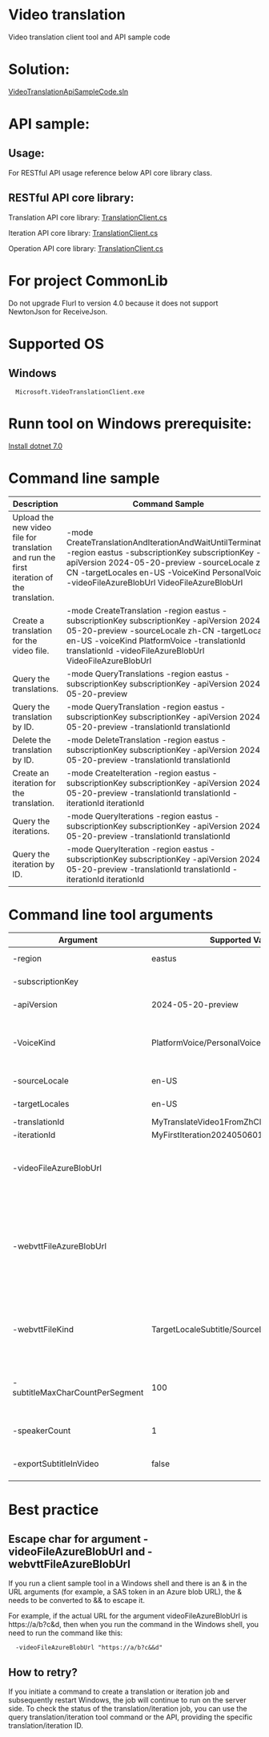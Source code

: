 # Video translation

Video translation client tool and API sample code

# Solution:
   [VideoTranslationApiSampleCode.sln](VideoTranslationSample/VideoTranslationSample.sln)


# API sample:

## Usage:
   For RESTful API usage reference below API core library class.

## RESTful API core library:
   Translation API core library: [TranslationClient.cs](Common/VideoTranslationLib.PublicPreview.Base/HttpClient/TranslationClient.cs)

   Iteration API core library: [TranslationClient.cs](Common/VideoTranslationLib.PublicPreview.Base/HttpClient/IterationClient.cs)

   Operation API core library: [TranslationClient.cs](Common/VideoTranslationLib.PublicPreview.Base/HttpClient/OperationClient.cs)

# For project CommonLib
   Do not upgrade Flurl to version 4.0 because it does not support NewtonJson for ReceiveJson.

# Supported OS
   ## Windows
      Microsoft.VideoTranslationClient.exe

# Runn tool on Windows prerequisite:
   [Install dotnet 7.0](https://dotnet.microsoft.com/en-us/download/dotnet/7.0)

# Command line sample
   | Description | Command Sample |
   | ------------ | -------------- |
   | Upload the new video file for translation and run the first iteration of the translation. | -mode CreateTranslationAndIterationAndWaitUntilTerminated -region eastus -subscriptionKey subscriptionKey -apiVersion 2024-05-20-preview -sourceLocale zh-CN -targetLocales en-US -VoiceKind PersonalVoice -videoFileAzureBlobUrl VideoFileAzureBlobUrl |
   | Create a translation for the video file. | -mode CreateTranslation -region eastus -subscriptionKey subscriptionKey -apiVersion 2024-05-20-preview -sourceLocale zh-CN -targetLocale en-US -voiceKind PlatformVoice -translationId translationId -videoFileAzureBlobUrl VideoFileAzureBlobUrl |
   | Query the translations. | -mode QueryTranslations -region eastus -subscriptionKey subscriptionKey -apiVersion 2024-05-20-preview |
   | Query the translation by ID. | -mode QueryTranslation -region eastus -subscriptionKey subscriptionKey -apiVersion 2024-05-20-preview -translationId translationId |
   | Delete the translation by ID. | -mode DeleteTranslation -region eastus -subscriptionKey subscriptionKey -apiVersion 2024-05-20-preview -translationId translationId |
   | Create an iteration for the translation. | -mode CreateIteration -region eastus -subscriptionKey subscriptionKey -apiVersion 2024-05-20-preview -translationId translationId -iterationId iterationId  |
   | Query the iterations. | -mode QueryIterations -region eastus -subscriptionKey subscriptionKey -apiVersion 2024-05-20-preview -translationId translationId |
   | Query the iteration by ID. | -mode QueryIteration -region eastus -subscriptionKey subscriptionKey -apiVersion 2024-05-20-preview -translationId translationId -iterationId iterationId |

# Command line tool arguments
   | Argument | Supported Values Sample | Description |
   | -------- | ---------------- | ----------- |
   | -region  | eastus | Provide the region of the API request. |
   | -subscriptionKey | | Provide your speech resource key. |
   | -apiVersion | 2024-05-20-preview | Provide the version of the API request. |
   | -VoiceKind | PlatformVoice/PersonalVoice | Synthesize TTS for the translated target video using either PlatformVoice or PersonalVoice. |
   | -sourceLocale | en-US | The locale of the input video file. |
   | -targetLocales | en-US | Target locale of the translation. |
   | -translationId | MyTranslateVideo1FromZhCNToEnUS2024050601 | Translation ID. |
   | -iterationId | MyFirstIteration2024050601 | Iteration ID. |
   | -videoFileAzureBlobUrl |  | Please proivde video file URL, with or without SAS, which is hosted in an Azure storage blob. |
   | -webvttFileAzureBlobUrl |  | Please provide the WebVTT file URL, with or without SAS, which is hosted in an Azure storage blob. It is optional for the first iteration of the translation but required from the second iteration. |
   | -webvttFileKind | TargetLocaleSubtitle/SourceLocaleSubtitle/MetadataJson | Please specify the kind of WebVTT file with a value of TargetLocaleSubtitle, SourceLocaleSubtitle, or MetadataJson. |
   | -subtitleMaxCharCountPerSegment | 100 | Please specify the maximum display character count per segment for the subtitles. |
   | -speakerCount | 1 | Please specify the speaker count of the video. |
   | -exportSubtitleInVideo | false | Please indicate whether to export subtitles in the video. |

# Best practice
   ## Escape char for argument -videoFileAzureBlobUrl and -webvttFileAzureBlobUrl
   If you run a client sample tool in a Windows shell and there is an & in the URL arguments (for example, a SAS token in an Azure blob URL), the & needs to be converted to && to escape it.

   For example, if the actual URL for the argument videoFileAzureBlobUrl is https://a/b?c&d, then when you run the command in the Windows shell, you need to run the command like this:

      -videoFileAzureBlobUrl "https://a/b?c&&d"

   ## How to retry?
   If you initiate a command to create a translation or iteration job and subsequently restart Windows, the job will continue to run on the server side. To check the status of the translation/iteration job, you can use the query translation/iteration tool command or the API, providing the specific translation/iteration ID.